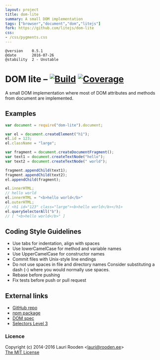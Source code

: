 ```yaml
---                                                                             
layout: project                                                                 
title: dom-lite
summary: A small DOM implementation
tags: ["browser","document","dom","litejs"]
fork: https://github.com/litejs/dom-lite
css:                                                                            
- /css/pygments.css                                                              
---                                                                             
```

[1]: https://secure.travis-ci.org/litejs/dom-lite.png
[2]: https://travis-ci.org/litejs/dom-lite
[3]: https://coveralls.io/repos/litejs/dom-lite/badge.png
[4]: https://coveralls.io/r/litejs/dom-lite
[npm package]: https://npmjs.org/package/dom-lite
[GitHub repo]: https://github.com/litejs/dom-lite


    @version    0.5.1
    @date       2016-07-26
    @stability  2 - Unstable


DOM lite &ndash; [![Build][1]][2] [![Coverage][3]][4]
========

A small DOM implementation
where most of DOM attributes and methods from document are implemented.


Examples
--------

```javascript
var document = require("dom-lite").document;

var el = document.createElement("h1");
el.id = 123;
el.className = "large";

var fragment = document.createDocumentFragment();
var text1 = document.createTextNode("hello");
var text2 = document.createTextNode(" world");

fragment.appendChild(text1);
fragment.appendChild(text2);
el.appendChild(fragment);

el.innerHTML;
// hello world
el.innerHTML = "<b>hello world</b>"
el.outerHTML;
// <h1 id="123" class="large"><b>hello world</b></h1>
el.querySelectorAll("b");
// [ "<b>hello world</b>" ]
```


Coding Style Guidelines
-----------------------

-   Use tabs for indentation, align with spaces
-   Use lowerCamelCase for method and variable names
-   Use UpperCamelCase for constructor names
-   Commit files with Unix-style line endings
-   Do not use spaces in file and directory names
    Consider substituting a dash (-) where you would normally use spaces.
-   Rebase before pushing
-   Fix tests before push or pull request


External links
--------------

-   [GitHub repo][]
-   [npm package][]
-   [DOM spec](https://dom.spec.whatwg.org/)
-   [Selectors Level 3](http://www.w3.org/TR/selectors/)



### Licence

Copyright (c) 2014-2016 Lauri Rooden &lt;lauri@rooden.ee&gt;  
[The MIT License](http://lauri.rooden.ee/mit-license.txt)



